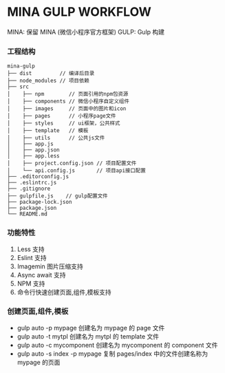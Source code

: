 # MINA GULP WORKFLOW

MINA: 保留 MINA (微信小程序官方框架)
GULP: Gulp 构建

### 工程结构

```
mina-gulp
├── dist         // 编译后目录
├── node_modules // 项目依赖
├── src
│    ├── npm        // 页面引用的npm包资源
│    ├── components // 微信小程序自定义组件
│    ├── images     // 页面中的图片和icon
│    ├── pages      // 小程序page文件
│    ├── styles     // ui框架，公共样式
│    ├── template   // 模板
│    ├── utils      // 公共js文件
│    ├── app.js
│    ├── app.json
│    ├── app.less
│    ├── project.config.json // 项目配置文件
│    └── api.config.js       // 项目api接口配置
├── .editorconfig.js
├── .eslintrc.js
├── .gitignore
├── gulpfile.js    // gulp配置文件
├── package-lock.json
├── package.json
└── README.md
```

### 功能特性

1. Less 支持
2. Eslint 支持
3. Imagemin 图片压缩支持
4. Async await 支持
5. NPM 支持
6. 命令行快速创建页面,组件,模板支持

### 创建页面,组件,模板

- gulp auto -p mypage 创建名为 mypage 的 page 文件
- gulp auto -t mytpl 创建名为 mytpl 的 template 文件
- gulp auto -c mycomponent 创建名为 mycomponent 的 component 文件
- gulp auto -s index -p mypage 复制 pages/index 中的文件创建名称为 mypage 的页面

